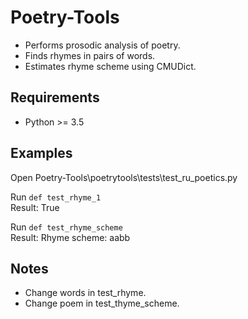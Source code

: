 Poetry-Tools
===================
- Performs prosodic analysis of poetry.
- Finds rhymes in pairs of words.
- Estimates rhyme scheme using CMUDict.

Requirements
------------
- Python >= 3.5

Examples
------------
Open Poetry-Tools\poetrytools\tests\test_ru_poetics.py

Run `def test_rhyme_1`  
Result: True

Run `def test_rhyme_scheme`  
Result: Rhyme scheme: aabb

Notes
------------
- Change words in test_rhyme.
- Change poem in test_thyme_scheme.